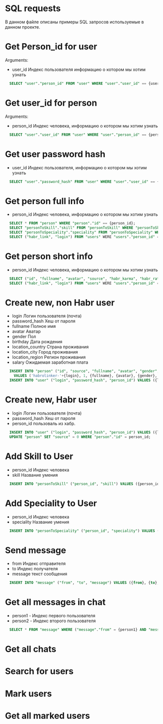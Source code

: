 # SQL requests
В данном файле описаны примеры SQL запросов используемые в данном проекте.

# Get Person_id for user
Arguments:
  - user_id Индекс пользователя информацию о котором мы хотим узнать
```sql
  SELECT "user"."person_id" FROM "user" WHERE "user"."user_id" == {user_id};
```
# Get user_id for person
Arguments:
  - person_id Индекс человека, информацию о котором мы хотим узнать
```sql
  SELECT "user"."user_id" FROM "user" WHERE "user"."person_id" == {person_id};
```
# Get user password hash
  - user_id Индекс пользователя, информацию о котором мы хотим узнать
```sql
  SELECT "user"."password_hash" FROM "user" WHERE "user"."user_id" == {user_id};
```
# Get person full info
  - person_id Индекс человека, информацию о котором мы хотим узнать
```sql
  SELECT * FROM "person" WHERE "person"."id" == {person_id};
  SELECT "personToSkill"."skill" FROM "personToSkill" WHERE "personToSkill"."person_id" == {person_id};
  SELECT "personToSpeciality"."speciality" FROM "personToSpeciality" WHERE "personToSpeciality"."person_id" == {person_id};
  SELECT ("habr_link", "login") FROM "users" WERE "users"."person_id" == {person_id}; 
```
# Get person short info
  - person_id Индекс человека, информацию о котором мы хотим узнать
```sql
  SELECT ("id", "fullname", "avatar", "source", "habr_karma", "habr_rating") FROM "person" WHERE "person"."id" == {person_id};
  SELECT ("habr_link", "login") FROM "users" WERE "users"."person_id" == {person_id}; 
```
# Create new, non Habr user
  - login Логин пользователя (почта)
  - password_hash Хеш от пароля
  - fullname Полное имя
  - avatar Аватар
  - gender Пол
  - birthday Дата рождения
  - location_country Страна проживания
  - location_city Город проживания
  - location_region Регион проживания
  - salary Ожидаемая заработная плата
```sql
  INSERT INTO "person" ("id", "source", "fullname", "avatar", "gender", "birthday", "location_country", "location_city", "location_region", "salary", "habr_karma", "habr_rating")
    VALUES ('habrolinker-'+{login}, 1, {fullname}, {avatar}, {gender}, {birthday}, {location_country}, {location_city}, {location_region}, {salary}, 0, 0);
  INSERT INTO "user" ("login", "password_hash", "person_id") VALUES ({login}, {password_hash}, 'habrolinker-'+{login});
```
# Create new, Habr user
  - login Логин пользователя (почта)
  - password_hash Хеш от пароля
  - person_id пользоваль из хабр.
```sql
  INSERT INTO "user" ("login", "password_hash", "person_id") VALUES ({login}, {password_hash}, {person_id});
  UPDATE "person" SET "source" = 0 WHERE "person"."id" = person_id;
```
# Add Skill to User
  - person_id Индекс человека
  - skill Название умения
```sql
  INSERT INTO "personToSkill" ("person_id", "skill") VALUES ({person_id}, {skill});
```
# Add Speciality to User
  - person_id Индекс человека
  - speciality Название умения
```sql
  INSERT INTO "personToSpeciality" ("person_id", "speciality") VALUES ({person_id}, {speciality});
```
# Send message
  - from Индекс отправителя
  - to Индекс получателя
  - message текст сообщения
```sql
  INSERT INTO "message" ("from", "to", "message") VALUES ({from}, {to}, {message});
```
# Get all messages in chat
  - person1 - Индекс первого пользователя
  - person2 - Индекс второго пользователя
```sql
  SELECT * FROM "message" WHERE ("message"."from" = {person1} AND "message"."to" = {person2}) OR ("message"."from" = {person2} AND "message"."to" = {person1});
```
# Get all chats

# Search for users
# Mark users
# Get all marked users
